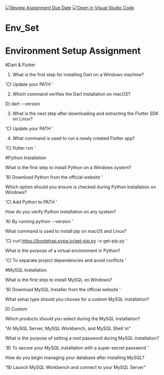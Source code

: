 [![Review Assignment Due Date](https://classroom.github.com/assets/deadline-readme-button-22041afd0340ce965d47ae6ef1cefeee28c7c493a6346c4f15d667ab976d596c.svg)](https://classroom.github.com/a/vnsr1XuU)
[![Open in Visual Studio Code](https://classroom.github.com/assets/open-in-vscode-2e0aaae1b6195c2367325f4f02e2d04e9abb55f0b24a779b69b11b9e10269abc.svg)](https://classroom.github.com/online_ide?assignment_repo_id=15718228&assignment_repo_type=AssignmentRepo)
# Env_Set

# Environment Setup Assignment

#Dart & Flutter

1. What is the first step for installing Dart on a Windows machine?

'C) Update your PATH '

2. Which command verifies the Dart installation on macOS?

D) dart --version


3. What is the next step after downloading and extracting the Flutter SDK on Linux?

'C) Update your PATH '

4. What command is used to run a newly created Flutter app?

'C) flutter run '


#Python Installation

What is the first step to install Python on a Windows system?

'B) Download Python from the official website '

Which option should you ensure is checked during Python installation on Windows?

 'C) Add Python to PATH '


How do you verify Python installation on any system?

'A) By running python --version '

What command is used to install pip on macOS and Linux?

'C) curl https://bootstrap.pypa.io/get-pip.py -o get-pip.py '

What is the purpose of a virtual environment in Python?

'C) To separate project dependencies and avoid conflicts '

#MySQL Installation

What is the first step to install MySQL on Windows?

 'B) Download MySQL Installer from the official website '

What setup type should you choose for a custom MySQL installation?

 D) Custom

Which products should you select during the MySQL installation?

"A) MySQL Server, MySQL Workbench, and MySQL Shell \n"

What is the purpose of setting a root password during MySQL installation?

'B) To secure your MySQL installation with a super-secret password '


How do you begin managing your database after installing MySQL?

"B) Launch MySQL Workbench and connect to your MySQL Server"
